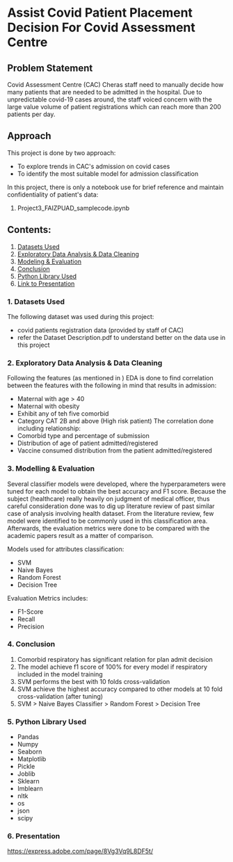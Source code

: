 # Assist Covid Patient Placement Decision For Covid Assessment Centre

## Problem Statement
Covid Assessment Centre (CAC) Cheras staff need to manually decide how many patients that are needed to be admitted in the hospital. Due to unpredictable covid-19 cases around, the staff voiced concern with the large value volume of patient registrations which can reach more than 200 patients per day.

## Approach 

This project is done by two approach:  
* To explore trends in CAC's admission on covid cases
* To identify the most suitable model for admission classification

In this project, there is only a notebook use for brief reference and maintain confidentiality of patient's data:
1) Project3_FAIZPUAD_samplecode.ipynb

## Contents:

1. [Datasets Used](#1-Datasets-Used)
2. [Exploratory Data Analysis & Data Cleaning](#2-Exploratory-Data-Analysis-&-Data-Cleaning)
3. [Modeling & Evaluation](#3-Modeling-&-Evaluation)
4. [Conclusion](#4-Conclusion)
5. [Python Library Used](#5-Python-Library-Used)
6. [Link to Presentation](#6-Presentation)

### 1. Datasets Used
The following dataset was used during this project:
- covid patients registration data (provided by staff of CAC)
- refer the Dataset Description.pdf to understand better on the data use in this project

### 2. Exploratory Data Analysis & Data Cleaning
Following the features (as mentioned in ) EDA is done to find correlation between the features with the following in mind that results in admission:
* Maternal with age > 40
* Maternal with obesity
* Exhibit any of teh five comorbid
* Category CAT 2B and above (High risk patient)
The correlation done including relationship:
* Comorbid type and percentage of submission
* Distribution of age of patient admitted/registered
* Vaccine consumed distribution from the patient admitted/registered

### 3. Modelling & Evaluation
Several classifier models were developed, where the hyperparameters were tuned for each model to obtain the best accuracy and F1 score. Because the subject (healthcare) really heavily on judgment of medical officer, thus careful consideration done was to dig up literature review of past similar case of analysis involving health dataset. From the literature review, few model were identified to be commonly used in this classification area. Afterwards, the evaluation metrics were done to be compared with the academic papers result as a matter of comparison.

Models used for attributes classification:
- SVM
- Naive Bayes
- Random Forest
- Decision Tree
  
Evaluation Metrics includes:
- F1-Score
- Recall
- Precision

### 4. Conclusion
1. Comorbid respiratory has significant relation for plan admit decision
2. The model achieve f1 score of 100% for every model if respiratory included in the model training
3. SVM performs the best with 10 folds cross-validation
4. SVM achieve the highest accuracy compared to other models at 10 fold cross-validation (after tuning)
5. SVM > Naive Bayes Classifier > Random Forest > Decision Tree

### 5. Python Library Used
- Pandas
- Numpy
- Seaborn
- Matplotlib
- Pickle
- Joblib
- Sklearn
- Imblearn
- nltk
- os
- json
- scipy

### 6. Presentation
https://express.adobe.com/page/8Vg3Vq9L8DF5t/
